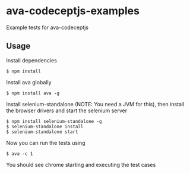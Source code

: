 ava-codeceptjs-examples
=======================

Example tests for ava-codeceptjs

## Usage

Install dependencies

```console
$ npm install
```

Install ava globally

```console
$ npm install ava -g
```

Install selenium-standalone (NOTE: You need a JVM for this), then install
the browser drivers and start the selenium server

```console
$ npm install selenium-standalone -g
$ selenium-standalone install
$ selenium-standalone start
```

Now you can run the tests using

```console
$ ava -c 1
```

You should see chrome starting and executing the test cases


